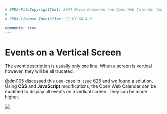 ```yaml
---
# SPDX-FileCopyrightText: 2024 Nicco Kunzmann and Open Web Calendar Contributors <https://open-web-calendar.quelltext.eu/>
#
# SPDX-License-Identifier: CC-BY-SA-4.0

comments: true
---
```


# Events on a Vertical Screen

The event description is usually only one line.
When a screen is vertical however, they will be all trucated.

[@dml105] discussed this use-case in [Issue 625] and we found a solution.
Using **CSS** and **JavaScript** modifications, the Open Web Calendar can be modified to display all events on a vertical screen.
They can be made higher.

![]({{link.img}}/showcase/events-large-screen.png)

[@dml105]: https://github.com/dml105
[Issue 625]: https://github.com/niccokunzmann/open-web-calendar/issues/625
